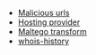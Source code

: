 * [Malicious urls](https://urlhaus.abuse.ch/browse.php)
* [Hosting provider](https://hostadvice.com/tools/whois/)
* [Maltego transform](https://www.threatminer.org/)
* [whois-history](https://www.whoxy.com/whois-history/demo.php)
